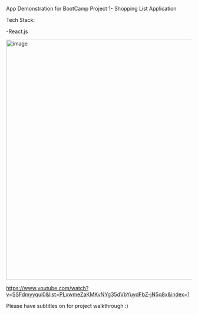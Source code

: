 App Demonstration for BootCamp Project 1- Shopping List Application

Tech Stack:

-React.js

<img width="650" alt="image" src="https://user-images.githubusercontent.com/102209911/224345020-8d13a68d-65e9-4836-9203-6fdd70950657.png">


https://www.youtube.com/watch?v=SSFdmyyqui0&list=PLxwmeZaKMKvNYg35dVbYuydFbZ-jN5q8x&index=1

Please have subtitles on for project walkthrough :)
